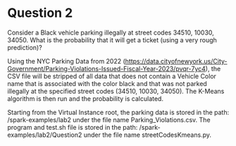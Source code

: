 # Question 2

Consider a Black vehicle parking illegally at street codes 34510, 10030, 34050. What is the probability that it will get a ticket (using a very rough prediction)?

Using the NYC Parking Data from 2022 (https://data.cityofnewyork.us/City-Government/Parking-Violations-Issued-Fiscal-Year-2023/pvqr-7yc4), the CSV file will be stripped of all data that does not contain a Vehicle Color name that is associated with the color black and that was not parked illegally at the specified street codes (34510, 10030, 34050). The K-Means algorithm is then run and the probability is calculated.

Starting from the Virtual Instance root, the parking data is stored in the path: /spark-examples/lab2 under the file name Parking_Violations.csv. The program and test.sh file is stored in the path: /spark-examples/lab2/Question2 under the file name streetCodesKmeans.py.
